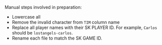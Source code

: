 Manual steps involved in preparation:

* Lowercase all
* Remove the invalid character from `TIM` column name
* Replace all player names with their SK PLAYER ID. For example, `Carlos` should be `lostangels-carlos`.
* Rename each file to match the SK GAME ID.
